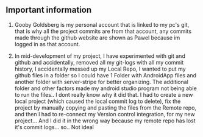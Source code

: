 ## Important information

1. Gooby Goldsberg is my personal account that is linked to my pc's git, that is why all the project commits are from that account, any commits made through the github website are shown as Pawel because im logged in as that account.

2. In mid-development of my project, I have experimented with git and github and accidentally, removed all my git-logs with all my commit history, I accidentally messed up my Local Repo, I wanted to put my github files in a folder so I could have 1 Folder with AndroidApp files and another folder with server-stripe for better organizing. The additional folder and other factors made my android studio program not being able to run the files.. I dont really know why it did that. I had to create a new local project (which caused the local commit log to delete), fix the project by manually copying and pasting the files from the Remote repo, and then I had to re-connect my Version control integration, for my new project... And I did it in the wrong way because my remote repo has lost it's commit logs... so.. Not ideal

